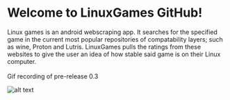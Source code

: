 # Welcome to LinuxGames GitHub!

Linux games is an android webscraping app. It searches for the specified game in the current most popular repositories of compatability layers; such as wine, Proton and Lutris. LinuxGames pulls the ratings from these websites to give the user an idea of how stable said game is on their Linux computer.
<br>
<br>
Gif recording of pre-release 0.3

![alt text](https://github.com/jurdunnn/LinuxGames/blob/master/WhatsApp-Video-2021-02-17-at-135.gif)


